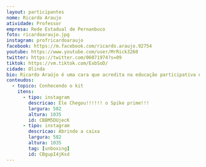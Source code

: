 ```yaml
---
layout: participantes
nome: Ricardo Araujo
atividade: Professor
empresa: Rede Estadual de Pernanbuco
foto: ricardoaraujo.jpg
instagram: profricardoaraujo
facebook: https://m.facebook.com/ricardo.araujo.92754
youtube: https://www.youtube.com/user/MrRick3260
twitter: https://twitter.com/06071974?s=09
tiktok: https://vm.tiktok.com/ExbSoD/
cidade: Olinda
bio: Ricardo Araújo é uma cara que acredita na educação participativa e acima de tudo que contemple todos os níveis, sem distinção. Estou na robótica desde 2010, quando o programa da LEGO, chegou para a rede estadual de Pernambuco. Participo de várias competições de robótica, sou professor de Química de formação e um louco por robótica, de coração. Espero aprender muito no programa SPIKE Prime Influencers Brasil e fazer novos amigos, pois a Robótica me trouxe amizades para uma vida inteira.
conteudos:
  - topico: Conhecendo o kit
    itens: 
      - tipo: instagram
        descricao: Ele Chegou!!!!!! o Spike prime!!!
        largura: 582
        altura: 1035
        id: CBBM5DUjecK
      - tipo: instagram
        descricao: Abrindo a caixa
        largura: 582
        altura: 1035
        tag: [unboxing]
        id: CBgupI4jKsd
---
```

